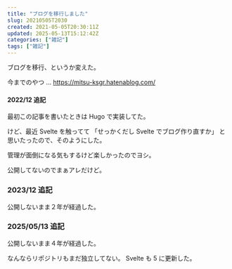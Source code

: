 ```yaml
---
title: "ブログを移行しました"
slug: 20210505T2030
created: 2021-05-05T20:30:11Z
updated: 2025-05-13T15:12:42Z
categories: ["雑記"]
tags: ["雑記"]
---
```


ブログを移行、というか変えた。

今までのやつ ... https://mitsu-ksgr.hatenablog.com/


#### 2022/12 追記
最初この記事を書いたときは Hugo で実装してた。

けど、最近 Svelte を触ってて
「せっかくだし Svelte でブログ作り直すか」
と思いたったので、そのようにした。

管理が面倒になる気もするけど楽しかったのでヨシ。

公開してないのでまぁアレだけど。


### 2023/12 追記
公開しないまま２年が経過した。


### 2025/05/13 追記
公開しないまま４年が経過した。

なんならリポジトリもまだ独立してない。
Svelte も 5 に更新した。


